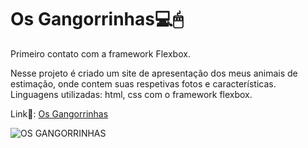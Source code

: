 # Os Gangorrinhas💻🖱
Primeiro contato com a framework Flexbox.

Nesse projeto é criado um site de apresentação dos meus animais de estimação, onde contem suas respetivas fotos e características.<br>
Linguagens utilizadas: html, css com o framework flexbox.

Link🔗: [Os Gangorrinhas](https://felipegangorra.github.io/os-gangorrinhas/)

![OS GANGORRINHAS](https://media.discordapp.net/attachments/1091746940225593467/1091747262461378701/Captura_de_tela_de_2023-03-31_21-48-12.png?width=892&height=429) 
